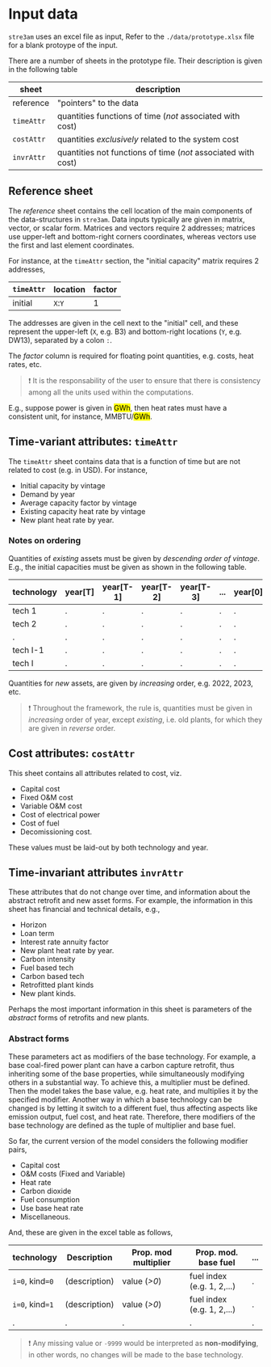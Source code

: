 # Input data

`stre3am` uses an excel file as input, Refer to the `./data/prototype.xlsx` file
for a blank protoype of the input. 

There are a number of sheets in the prototype file. Their description is given
in the following table

| sheet       | description                                |
|-------------|--------------------------------------------|
| reference   | "pointers" to the data                     |
| `timeAttr`  | quantities functions of time (*not* associated with cost) |
| `costAttr`  | quantities *exclusively* related to the system cost|
| `invrAttr`  | quantities not functions of time (*not* associated with cost) |

## Reference sheet

The *reference* sheet contains the cell location of the main components of the
data-structures in `stre3am`. 
Data inputs typically are given in matrix, vector, or scalar form. Matrices and
vectors require 2 addresses; matrices use upper-left and bottom-right corners
coordinates, whereas vectors use the first and last element coordinates. 

For instance, at the `timeAttr` section, the "initial capacity" matrix requires
2 addresses, 

|`timeAttr`|location|factor|
|:---------|--------|------|
| initial  | `X`:`Y`|  1   |

The addresses are given in the cell next to the "initial" cell, and these
represent the upper-left (`X`, e.g. B3) and bottom-right locations (`Y`, e.g.
DW13), 
separated by a colon `:`.

The *factor* column is required for floating point quantities, e.g. costs, heat
rates, etc. 

> &#x2757;
> It is the responsability of the user to ensure that there is consistency
> among all the units used within the computations.

E.g., suppose power is given in <mark>GWh</mark>, then heat rates must have a
consistent unit, for instance, MMBTU/<mark>GWh</mark>. 

## Time-variant attributes: `timeAttr`

The `timeAttr` sheet contains data that is a function of time but are not
related to cost (e.g. in USD). For instance,

- Initial capacity by vintage
- Demand by year
- Average capacity factor by vintage
- Existing capacity heat rate by vintage
- New plant heat rate by year.

### Notes on ordering

Quantities of *existing* assets must be given by *descending order of vintage*.
E.g., the initial capacities must be given as shown in the following table. 

| technology | year[T] | year[T-1] | year[T-2] | year[T-3] | ... | year[0] |
|------------|---------|-----------|-----------|-----------|-----|---------|
| tech 1     |   .     |   .       |      .    |    .      |  .  |    .    |
| tech 2     |   .     |   .       |      .    |    .      |  .  |    .    |
| .          |   .     |   .       |      .    |    .      |  .  |    .    |
| tech I-1   |   .     |   .       |      .    |    .      |  .  |    .    |
| tech I     |   .     |   .       |      .    |    .      |  .  |    .    |

Quantities for *new* assets, are given by *increasing* order, e.g. 2022, 2023,
etc. 

> &#x2757;
> Throughout the framework, the rule is, quantities must be given in 
> *increasing* order of year, except *existing*, i.e. old plants, for which they
> are given in *reverse* order.

## Cost attributes: `costAttr`

This sheet contains all attributes related to cost, viz.

- Capital cost
- Fixed O&M cost
- Variable O&M cost
- Cost of electrical power
- Cost of fuel
- Decomissioning cost.

These values must be laid-out by both technology and year.


## Time-invariant attributes `invrAttr`

These attributes that do not change over time, and information about the
abstract retrofit and new asset forms. For example, the information in this
sheet has financial and technical details, e.g.,

- Horizon
- Loan term
- Interest rate annuity factor
- New plant heat rate by year.
- Carbon intensity
- Fuel based tech
- Carbon based tech
- Retrofitted plant kinds
- New plant kinds.

Perhaps the most important information in this sheet is parameters of the
*abstract* forms of retrofits and new plants.

### Abstract forms

These parameters act as modifiers of the base technology. For example, a base
coal-fired power plant can have a carbon capture retrofit, thus inheriting some
of the base properties, while simultaneously modifying others in a substantial
way. To achieve this, a multiplier must be defined. Then the model takes the
base value, e.g.  heat rate, and multiplies it by the specified modifier.
Another way in which a base technology can be changed is by letting it switch to
a different fuel, thus affecting aspects like emission output, fuel cost, and
heat rate. Therefore, there modifiers of the base technology are defined as the
tuple of multiplier and base fuel.

So far, the current version of the model considers the following modifier pairs,

- Capital cost
- O&M costs (Fixed and Variable)
- Heat rate
- Carbon dioxide
- Fuel consumption
- Use base heat rate
- Miscellaneous.

And, these are given in the excel table as follows,


| technology     | Description | Prop. mod multiplier | Prop. mod. base fuel |  ... | 
|----------------|-------------|----------------------|----------------------|------|
|`i=0`, kind`=0` |(description)| value (*>0*)     | fuel index (e.g. 1, 2,...)|.|
|`i=0`, kind`=1` |(description)| value (*>0*)     | fuel index (e.g. 1, 2,...)|.|
|       .        |     .       |         .            |         .            |.|



> &#x2757;
> Any missing value or `-9999` would be interpreted as **non-modifying**, in
> other words, no changes will be made to the base technology.

